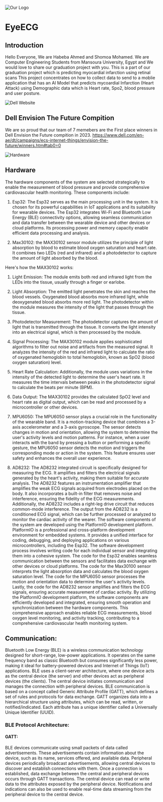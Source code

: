 ![Our Logo](Logo.jpg)
# EyeECG
## Introduction 
Hello Everyone, We are Habeba Ahmed and Shomoa Mohamed.
We are Computer Engineering Students from Mansoura University, Egypt and We would love to share our graduation project with you.
This is a part of our graduation project which is predicting myocardial infarction using retinal scans 
This project concentrates on how to collect data to send to a moblie application that has an AI Model that predicts mycoardial Infarction (Heart Attack) using Demographic data which is Heart rate, Spo2, blood pressure and user posture.

![Dell Website](Dell.jpeg)
## Dell Envision The Future Compition
We are so proud that our team of 7 memebers are the First place winners in Dell Envision the Future compition in 2023.
https://www.dell.com/en-ae/dt/campaigns/ecs-internet-things/envision-the-future/winners.htm#tab0=0

![Hardware](Hardware.jpg)

## Hardware 
The hardware components of the system are selected strategically to enable the measurement of blood pressure and provide comprehensive cardiovascular health monitoring. These components include:

1. Esp32: The Esp32 serves as the main processing unit in the system. It is chosen for its powerful capabilities in IoT applications and its suitability for wearable devices. The Esp32 integrates Wi-Fi and Bluetooth Low Energy (BLE) connectivity options, allowing seamless communication and data transfer between the wearable device and other devices or cloud platforms. Its processing power and memory capacity enable efficient data processing and analysis.

2. Max30102: the MAX30102 sensor module utilizes the principle of light absorption by blood to estimate blood oxygen saturation and heart rate. It combines two LEDs (red and infrared) and a photodetector to capture the amount of light absorbed by the blood.

Here's how the MAX30102 works:

1. Light Emission: The module emits both red and infrared light from the LEDs into the tissue, usually through a finger or earlobe.

2. Light Absorption: The emitted light penetrates the skin and reaches the blood vessels. Oxygenated blood absorbs more infrared light, while deoxygenated blood absorbs more red light. The photodetector within the module measures the intensity of the light that passes through the tissue.
3. Photodetector Measurement: The photodetector captures the amount of light that is transmitted through the tissue. It converts the light intensity into an electrical signal, which is then processed by the module.

4. Signal Processing: The MAX30102 module applies sophisticated algorithms to filter out noise and artifacts from the measured signal. It analyzes the intensity of the red and infrared light to calculate the ratio of oxygenated hemoglobin to total hemoglobin, known as SpO2 (blood oxygen saturation) level.

5. Heart Rate Calculation: Additionally, the module uses variations in the intensity of the detected light to determine the user's heart rate. It measures the time intervals between peaks in the photodetector signal to calculate the beats per minute (BPM).

6. Data Output: The MAX30102 provides the calculated SpO2 level and heart rate as digital output, which can be read and processed by a microcontroller or other devices.


3. MPU6050: The MPU6050 sensor plays a crucial role in the functionality of the wearable band. It is a motion-tracking device that combines a 3-axis accelerometer and a 3-axis gyroscope. The sensor detects changes in motion and orientation, allowing the system to determine the user's activity levels and motion patterns. For instance, when a user interacts with the band by pressing a button or performing a specific gesture, the MPU6050 sensor detects the motion and triggers the corresponding mode or action in the system. This feature ensures user safety and enhances the overall user experience.


4. AD8232: The AD8232 integrated circuit is specifically designed for measuring the ECG. It amplifies and filters the electrical signals generated by the heart's activity, making them suitable for accurate analysis. The AD8232 features an instrumentation amplifier that amplifies the weak ECG signals acquired from electrodes placed on the body. It also incorporates a built-in filter that removes noise and interference, ensuring the fidelity of the ECG measurements. Additionally, the AD8232 includes a right-leg drive circuit that reduces common-mode interference. The output from the AD8232 is a conditioned ECG signal, which can be further processed or analyzed to monitor the cardiac activity of the wearer.
   The software components of the system are developed using the PlatformIO development platform. PlatformIO is a professional and cross-platform development environment for embedded systems. It provides a unified interface for coding, debugging, and deploying applications on various microcontrollers, including the Esp32.
The software development process involves writing code for each individual sensor and integrating them into a cohesive system. The code for the Esp32 enables seamless communication between the sensors and facilitates data exchange with other devices or cloud platforms. The code for the Max30100 sensor interprets the light absorption data and calculates the blood oxygen saturation level. The code for the MPU6050 sensor processes the motion and orientation data to determine the user's activity levels. Lastly, the code for the AD8232 sensor amplifies and filters the ECG signals, ensuring accurate measurement of cardiac activity.
By utilizing the PlatformIO development platform, the software components are efficiently developed and integrated, ensuring smooth operation and synchronization between the hardware components. This comprehensive approach enables reliable ECG measurements, blood oxygen level monitoring, and activity tracking, contributing to a comprehensive cardiovascular health monitoring system.


## Communication:

Bluetooth Low Energy (BLE) is a wireless communication technology designed for short-range, low-power applications. It operates on the same frequency band as classic Bluetooth but consumes significantly less power, making it ideal for battery-powered devices and Internet of Things (IoT) applications.
BLE uses a client-server architecture, where one device acts as the central device (the server) and other devices act as peripheral devices (the clients). The central device initiates communication and manages the connection with peripheral devices.
BLE communication is based on a concept called Generic Attribute Profile (GATT), which defines a set of rules and protocols for data exchange. GATT organizes data into a hierarchical structure using attributes, which can be read, written, or notified/indicated. Each attribute has a unique identifier called a Universally Unique Identifier (UUID).

 ### BLE Protocol Architecture:

#### GATT:

BLE devices communicate using small packets of data called advertisements. These advertisements contain information about the device, such as its name, services offered, and available data. Peripheral devices periodically broadcast advertisements, allowing central devices to discover and establish connections with them.
Once a connection is established, data exchange between the central and peripheral devices occurs through GATT transactions. The central device can read or write data to the attributes exposed by the peripheral device. Notifications and indications can also be used to enable real-time data streaming from the peripheral device to the central device.

